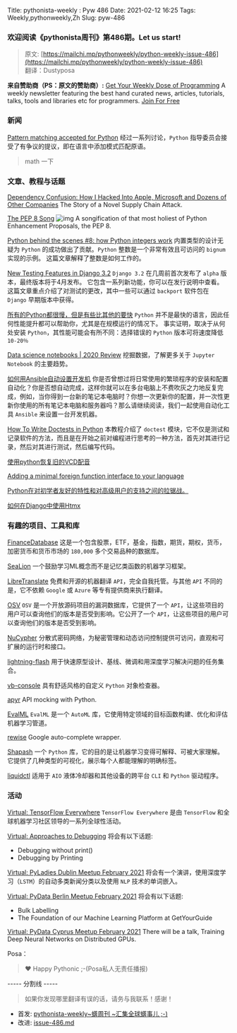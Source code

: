 Title: pythonista-weekly : Pyw 486
Date: 2021-02-12 16:25
Tags: Weekly,pythonweekly,Zh 
Slug: pyw-486

### 欢迎阅读《pythonista周刊》第486期。Let us start!


>原文: [https://mailchi.mp/pythonweekly/python-weekly-issue-486](https://mailchi.mp/pythonweekly/python-weekly-issue-486)  
>翻译：Dustyposa

**来自赞助商（PS：原文的赞助商）:**
[Get Your Weekly Dose of Programming](https://www.programmerweekly.com/?utm_source=pwad&utm_medium=newsletter) A weekly newsletter featuring the best hand curated news, articles, tutorials, talks, tools and libraries etc for programmers. [Join For Free](https://www.programmerweekly.com/?utm_source=pwad&utm_medium=newsletter)

### 新闻

[Pattern matching accepted for Python](https://lwn.net/Articles/845480/)
经过一系列讨论，`Python` 指导委员会接受了有争议的提议，即在语言中添加模式匹配原语。
>  math 一下

### 文章、教程与话题

[Dependency Confusion: How I Hacked Into Apple, Microsoft and Dozens of Other Companies](https://t.co/hgpNQ92O5Q)
The Story of a Novel Supply Chain Attack.

[The PEP 8 Song](https://www.youtube.com/watch?v=hgI0p1zf31k) ![img](https://mcusercontent.com/e2e180baf855ac797ef407fc7/images/af76283a-6e65-436c-967a-900427cf6399.png)
A songification of that most holiest of Python Enhancement Proposals, the PEP 8.

[Python behind the scenes #8: how Python integers work](https://tenthousandmeters.com/blog/python-behind-the-scenes-8-how-python-integers-work/)
内置类型的设计无疑为 `Python` 的成功做出了贡献。`Python` 整数是一个非常有效且可访问的 `bignum` 实现的示例。 这篇文章解释了整数是如何工作的。

[New Testing Features in Django 3.2](https://adamj.eu/tech/2021/02/10/new-testing-features-in-django-3.2/)
`Django 3.2` 在几周前首次发布了 `alpha` 版本，最终版本将于4月发布。 它包含一系列新功能，你可以在发行说明中查看。 这篇文章重点介绍了对测试的更改，其中一些可以通过 `backport` 软件包在 `Django` 早期版本中获得。

[所有的Python都很慢，但是有些比其他的要快](https://pythonspeed.com/articles/faster-python/)
`Python` 并不是最快的语言，因此任何性能提升都可以帮助你，尤其是在规模运行的情况下。 事实证明，取决于从何处安装 `Python`，其性能可能会有所不同：选择错误的 `Python` 版本可将速度降低 `10-20％`

[Data science notebooks | 2020 Review](https://medium.com/deepnote/data-science-notebooks-2020-review-15a3c95cfc09)
挖掘数据，了解更多关于 `Jupyter Notebook` 的主要趋势。

[如何用Ansible自动设置开发机](https://stribny.name/blog/ansible-dev/)
你是否曾想过将日常使用的繁琐程序的安装和配置自动化？你是否想自动完成，这样你就可以在多台电脑上不费吹灰之力地反复完成，例如，当你得到一台新的笔记本电脑时？你想一次更新你的配置，并一次性更新你使用的所有笔记本电脑和服务器吗？那么请继续阅读，我们一起使用自动化工具 `Ansible` 来设置一台开发机器。

[How To Write Doctests in Python](https://www.digitalocean.com/community/tutorials/how-to-write-doctests-in-python)
本教程介绍了 `doctest` 模块，它不仅是测试和记录软件的方法，而且是在开始之前对编程进行思考的一种方法，首先对其进行记录，然后对其进行测试，然后编写代码。

[使用python恢复旧的VCD配音](https://jsutton.co.uk/sync-dubs-with-python/)

[Adding a minimal foreign function interface to your language](https://blog.asrpo.com/minimal_ffi)

[Python在对初学者友好的特性和对高级用户的支持之间的拉锯战。](https://aroberge.blogspot.com/2021/02/pythons-tug-of-war-between-beginner.html)

[如何在Django中使用Htmx](https://www.mattlayman.com/blog/2021/how-to-htmx-django/)

### 有趣的项目、工具和库

[FinanceDatabase](https://github.com/JerBouma/FinanceDatabase)
这是一个包含股票，ETF，基金，指数，期货，期权，货币，加密货币和货币市场的 `180,000` 多个交易品种的数据库。

[SeaLion](https://github.com/anish-lakkapragada/SeaLion) 
一个鼓励学习ML概念而不是记忆类函数的机器学习框架。

[LibreTranslate](https://github.com/uav4geo/LibreTranslate)
免费和开源的机器翻译 `API`，完全自我托管。与其他 `API` 不同的是，它不依赖 `Google` 或 `Azure` 等专有提供商来执行翻译。

[OSV](https://osv.dev/) 
`OSV` 是一个开放源码项目的漏洞数据库，它提供了一个 `API`，让这些项目的用户可以查询他们的版本是否受到影响。它公开了一个 `API`，让这些项目的用户可以查询他们的版本是否受到影响。

[NuCypher](https://github.com/nucypher/nucypher) 
分散式密码网络，为秘密管理和动态访问控制提供可访问，直观和可扩展的运行时和接口。

[lightning-flash](https://github.com/PyTorchLightning/lightning-flash)
用于快速原型设计、基线、微调和用深度学习解决问题的任务集合。

[vb-console](https://github.com/vbyazilim/vb-console)
具有舒适风格的自定义 `Python` 对象检查器。

[apyr](https://github.com/umutseven92/apyr)
API mocking with Python.

[EvalML](https://github.com/alteryx/evalml) 
`EvalML` 是一个 `AutoML` 库，它使用特定领域的目标函数构建、优化和评估机器学习管道。

[rewise](https://github.com/s0md3v/rewise) 
Google auto-complete wrapper.

[Shapash](https://github.com/MAIF/shapash) 
一个 `Python` 库，它的目的是让机器学习变得可解释、可被大家理解。它提供了几种类型的可视化，展示每个人都能理解的明确标签。

[liquidctl](https://github.com/liquidctl/liquidctl)
适用于 `AIO` 液体冷却器和其他设备的跨平台 `CLI` 和 `Python` 驱动程序。

### 活动


[Virtual: TensorFlow Everywhere](https://www.tensorflow.org/community/tf-everywhere)
`TensorFlow Everywhere` 是由 `TensorFlow` 和全球机器学习社区领导的一系列全球性活动。

[Virtual: Approaches to Debugging](https://www.meetup.com/bostonpython/events/276286083/)
将会有以下话题:

- Debugging without print()
- Debugging by Printing


[Virtual: PyLadies Dublin Meetup February 2021](https://www.meetup.com/PyLadiesDublin/events/275124258/)
将会有一个演讲，使用深度学习（`LSTM`）的自动多类新闻分类以及使用 `NLP` 技术的单词嵌入。

[Virtual: PyData Berlin Meetup February 2021](https://www.meetup.com/PyData-Berlin/events/275904043/)
将会有以下话题:

- Bulk Labelling
- The Foundation of our Machine Learning Platform at GetYourGuide


[Virtual: PyData Cyprus Meetup February 2021](https://www.meetup.com/PyData-Cyprus/events/276154247/)
There will be a talk, Training Deep Neural Networks on Distributed GPUs.


Posa：

> ❤️ Happy Pythonic ;-(Posa私人无责任播报)  


----- 分割线 -----

> 如果你发现哪里翻译有误的话，请务与我联系！感谢！




- 首发: [pythonista-weekly~蠎周刊 ~汇集全球蠎事儿 ;-)](http://weekly.pychina.org/python-weekly/pyw-486.html)
- 改进: [issue-486.md](https://github.com/PyChina/weekly/blob/master/content/python-weekly/issue%23486.md)

